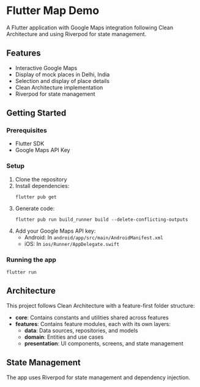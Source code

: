 # Flutter Map Demo

A Flutter application with Google Maps integration following Clean Architecture and using Riverpod for state management.

## Features

- Interactive Google Maps
- Display of mock places in Delhi, India
- Selection and display of place details
- Clean Architecture implementation
- Riverpod for state management

## Getting Started

### Prerequisites

- Flutter SDK
- Google Maps API Key

### Setup

1. Clone the repository
2. Install dependencies:
   ```
   flutter pub get
   ```
3. Generate code:
   ```
   flutter pub run build_runner build --delete-conflicting-outputs
   ```
4. Add your Google Maps API key:
   - Android: In `android/app/src/main/AndroidManifest.xml`
   - iOS: In `ios/Runner/AppDelegate.swift`

### Running the app

```
flutter run
```

## Architecture

This project follows Clean Architecture with a feature-first folder structure:

- **core**: Contains constants and utilities shared across features
- **features**: Contains feature modules, each with its own layers:
  - **data**: Data sources, repositories, and models
  - **domain**: Entities and use cases
  - **presentation**: UI components, screens, and state management

## State Management

The app uses Riverpod for state management and dependency injection.
